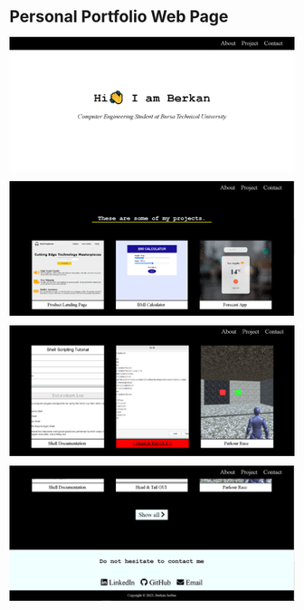 # Personal Portfolio Web Page

![Image1](https://github.com/berkanserbes/ResponsiveWebDesign-FreeCodeCamp/blob/master/Certification/PersonalPortfolioWebpage/Screenshots/1.png?raw=true)

![Image2](https://github.com/berkanserbes/ResponsiveWebDesign-FreeCodeCamp/blob/master/Certification/PersonalPortfolioWebpage/Screenshots/2.png?raw=true)

![Image3](https://github.com/berkanserbes/ResponsiveWebDesign-FreeCodeCamp/blob/master/Certification/PersonalPortfolioWebpage/Screenshots/3.png?raw=true)

![Image4](https://github.com/berkanserbes/ResponsiveWebDesign-FreeCodeCamp/blob/master/Certification/PersonalPortfolioWebpage/Screenshots/4.PNG?raw=true)
